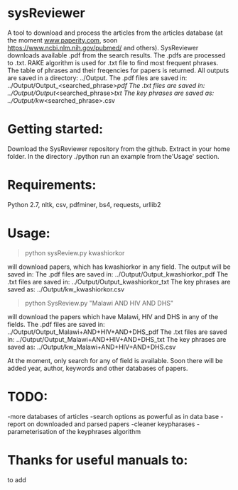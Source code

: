 # sysReviewer

A tool to download and process the articles from the articles database (at the moment www.paperity.com, soon https://www.ncbi.nlm.nih.gov/pubmed/ and others).
SysReviewer downloads available .pdf from the search results.
The .pdfs are processed to .txt.
RAKE algorithm is used for .txt file to find most frequent phrases. The table of phrases and their freqencies for papers is returned.
All outputs are saved in a directory:
../Output.
The .pdf files are saved in:
../Output/Output_<searched_phrase>_pdf
The .txt files are saved in:
../Output/Output_<searched_phrase>_txt
The key phrases are saved as:
../Output/kw_<searched_phrase>.csv

# Getting started:

Download the SysReviewer repository from the github. Extract in your home folder. In the directory ./python run an example from the'Usage' section.

# Requirements:

Python 2.7, nltk, csv, pdfminer, bs4, requests, urllib2

# Usage:

> python sysReview.py kwashiorkor


will download papers, which has kwashiorkor in any field. The output will be saved in:
The .pdf files are saved in:
../Output/Output_kwashiorkor_pdf
The .txt files are saved in:
../Output/Output_kwashiorkor_txt
The key phrases are saved as:
../Output/kw_kwashiorkor.csv


> python SysReview.py "Malawi AND HIV AND DHS"



will download the papers which have Malawi, HIV and DHS in any of the fields.
The .pdf files are saved in:
../Output/Output_Malawi+AND+HIV+AND+DHS_pdf
The .txt files are saved in:
../Output/Output_Malawi+AND+HIV+AND+DHS_txt
The key phrases are saved as:
../Output/kw_Malawi+AND+HIV+AND+DHS.csv


At the moment, only search for any of field is available. 
Soon there will be added year, author, keywords and other databases of papers.

# TODO:
-more databases of articles
-search options as powerful as in data base
-report on downloaded and parsed papers
-cleaner keypharases
-parameterisation of the keyphrases algorithm


# Thanks for useful manuals to:
to add

